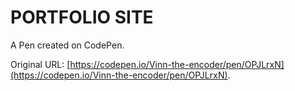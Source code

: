 # PORTFOLIO SITE

A Pen created on CodePen.

Original URL: [https://codepen.io/Vinn-the-encoder/pen/OPJLrxN](https://codepen.io/Vinn-the-encoder/pen/OPJLrxN).

